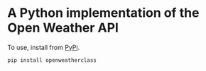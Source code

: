 # A Python implementation of the Open Weather API 

To use, install from [PyPi](https://pypi.org/project/openweatherclass/).

```shell
pip install openweatherclass
```